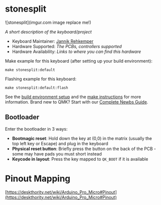 # stonesplit

![stonesplit](imgur.com image replace me!)

*A short description of the keyboard/project*

* Keyboard Maintainer: [Jannik Rehkemper](https://github.com/JRehkemper)
* Hardware Supported: *The PCBs, controllers supported*
* Hardware Availability: *Links to where you can find this hardware*

Make example for this keyboard (after setting up your build environment):

    make stonesplit:default

Flashing example for this keyboard:

    make stonesplit:default:flash

See the [build environment setup](https://docs.qmk.fm/#/getting_started_build_tools) and the [make instructions](https://docs.qmk.fm/#/getting_started_make_guide) for more information. Brand new to QMK? Start with our [Complete Newbs Guide](https://docs.qmk.fm/#/newbs).

## Bootloader

Enter the bootloader in 3 ways:

* **Bootmagic reset**: Hold down the key at (0,0) in the matrix (usually the top left key or Escape) and plug in the keyboard
* **Physical reset button**: Briefly press the button on the back of the PCB - some may have pads you must short instead
* **Keycode in layout**: Press the key mapped to `QK_BOOT` if it is available


# Pinout Mapping
[https://deskthority.net/wiki/Arduino_Pro_Micro#Pinout](https://deskthority.net/wiki/Arduino_Pro_Micro#Pinout)